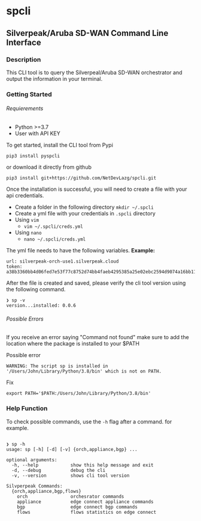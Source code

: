 # spcli 
## Silverpeak/Aruba SD-WAN Command Line Interface

### Description
This CLI tool is to query the Silverpeal/Aruba SD-WAN orchestrator and output the information in your terminal.


### Getting Started
###### Requierements
* Python >=3.7
* User with API KEY

To get started, install the CLI tool from Pypi 

`pip3 install pyspcli`

or download it directly from github

`pip3 install git+https://github.com/NetDevLazg/spcli.git`

Once the installation is successful, you will need to create a file with your api credentials.

* Create a folder in the following directory `mkdir ~/.spcli`
* Create a yml file with your credentials in `.spcli` directory
* Using `vim` 
   * `vim ~/.spcli/creds.yml`
* Using `nano`
   * `nano ~/.spcli/creds.yml`

The yml file needs to have the following variables.
**Example:**
```
url: silverpeak-orch-use1.silverpeak.cloud
token: a38b3360bb4d06fed7e53f77c8752d74bb4faeb4295385a25e02ebc2594d9074a16bb115fce4d4dc9826d824950504b6d23373
```

After the file is created and saved, please verify the cli tool version using the following command.
```
❯ sp -v
version...installed: 0.0.6
```

###### Possible Errors
If you receive an error saying "Command not found" make sure to add the location where the package is installed to your $PATH

Possible error
```
WARNING: The script sp is installed in '/Users/John/Library/Python/3.8/bin' which is not on PATH.
```

Fix
```
export PATH='$PATH:/Users/John/Library/Python/3.8/bin'
```

### Help Function

To check possible commands, use the `-h` flag after a command. for example.
```

❯ sp -h
usage: sp [-h] [-d] [-v] {orch,appliance,bgp} ...

optional arguments:
  -h, --help            show this help message and exit
  -d, --debug           debug the cli
  -v, --version         shows cli tool version

Silvperpeak Commands:
  {orch,appliance,bgp,flows}
    orch                orchesrator commands
    appliance           edge connect appliance commands
    bgp                 edge connect bgp commands
    flows               flows statistics on edge connect

```

